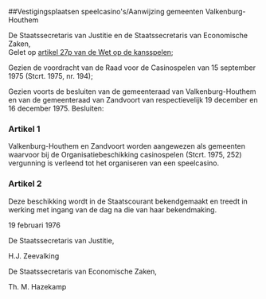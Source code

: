 <meta http-equiv='Content-Type' content='text/html; charset=utf-8' />

##Vestigingsplaatsen speelcasino's/Aanwijzing gemeenten Valkenburg-Houthem

De Staatssecretaris van Justitie en de Staatssecretaris van Economische Zaken,  
Gelet op [artikel 27p van de Wet op de kansspelen](../../../../../../../wet/wet/op/de/kansspelen/BWBR0002469/README.md);

Gezien de voordracht van de Raad voor de Casinospelen van 15 september 1975 (Stcrt. 1975, nr. 194);

Gezien voorts de besluiten van de gemeenteraad van Valkenburg-Houthem en van de gemeenteraad van Zandvoort van respectievelijk 19 december en 16 december 1975.
Besluiten:    

### Artikel  1  

Valkenburg-Houthem en Zandvoort worden aangewezen als gemeenten waarvoor bij de Organisatiebeschikking casinospelen (Stcrt. 1975, 252) vergunning is verleend tot het organiseren van een speelcasino.  

### Artikel  2  

Deze beschikking wordt in de Staatscourant bekendgemaakt en treedt in werking met ingang van de dag na die van haar bekendmaking.  

19 februari 1976    

De 
Staatssecretaris van Justitie, 

H.J. Zeevalking   

De 
Staatssecretaris van Economische Zaken, 

Th. M. Hazekamp      
